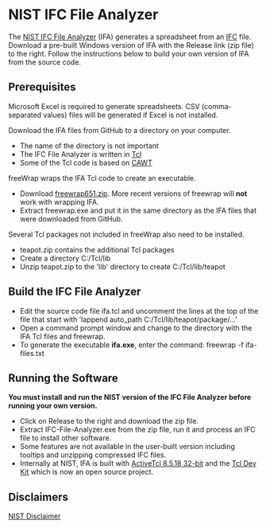 # NIST IFC File Analyzer

The [NIST IFC File Analyzer](https://www.nist.gov/services-resources/software/ifc-file-analyzer) (IFA) generates a spreadsheet from an [IFC](https://technical.buildingsmart.org/) file.
Download a pre-built Windows version of IFA with the Release link (zip file) to the right. 
Follow the instructions below to build your own version of IFA from the source code.  

## Prerequisites

Microsoft Excel is required to generate spreadsheets.  CSV (comma-separated values) files will be generated if Excel is not installed.  

Download the IFA files from GitHub to a directory on your computer.

- The name of the directory is not important
- The IFC File Analyzer is written in [Tcl](https://www.tcl.tk/)
- Some of the Tcl code is based on [CAWT](https://www.tcl3d.org/cawt/)

freeWrap wraps the IFA Tcl code to create an executable.

- Download [freewrap651.zip](https://sourceforge.net/projects/freewrap/files/freewrap%206/freeWrap%206.51/).  More recent versions of freewrap will **not** work with wrapping IFA.
- Extract freewrap.exe and put it in the same directory as the IFA files that were downloaded from GitHub.

Several Tcl packages not included in freeWrap also need to be installed.

- teapot.zip contains the additional Tcl packages
- Create a directory C:/Tcl/lib
- Unzip teapot.zip to the 'lib' directory to create C:/Tcl/lib/teapot

## Build the IFC File Analyzer

- Edit the source code file ifa.tcl and uncomment the lines at the top of the file that start with 'lappend auto_path C:/Tcl/lib/teapot/package/...'
- Open a command prompt window and change to the directory with the IFA Tcl files and freewrap.
- To generate the executable **ifa.exe**, enter the command: freewrap -f ifa-files.txt

## Running the Software

**You must install and run the NIST version of the IFC File Analyzer before running your own version.**
- Click on Release to the right and download the zip file.
- Extract IFC-File-Analyzer.exe from the zip file, run it and process an IFC file to install other software.
- Some features are not available in the user-built version including tooltips and unzipping compressed IFC files.
- Internally at NIST, IFA is built with [ActiveTcl 8.5.18 32-bit](https://www.activestate.com/products/tcl/) and the [Tcl Dev Kit](https://www.activestate.com/blog/tcl-dev-kit-now-open-source/) which is now an open source project.

## Disclaimers

[NIST Disclaimer](https://www.nist.gov/disclaimer)
